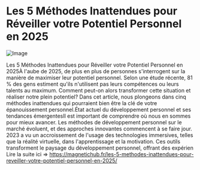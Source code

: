 # Les 5 Méthodes Inattendues pour Réveiller votre Potentiel Personnel en 2025

![Image](https://images.pexels.com/photos/140945/pexels-photo-140945.jpeg?auto=compress&cs=tinysrgb&h=650&w=940)

Les 5 Méthodes Inattendues pour Réveiller votre Potentiel Personnel en 2025À l'aube de 2025, de plus en plus de personnes s'interrogent sur la manière de maximiser leur potentiel personnel. Selon une étude récente, 81 % des gens estiment qu'ils n'utilisent pas leurs compétences ou leurs talents au maximum. Comment peut-on alors transformer cette situation et réaliser notre plein potentiel? Dans cet article, nous plongeons dans cinq méthodes inattendues qui pourraient bien être la clé de votre épanouissement personnel.État actuel du développement personnel et ses tendances émergentesIl est important de comprendre où nous en sommes pour mieux avancer. Les méthodes de développement personnel sur le marché évoluent, et des approches innovantes commencent à se faire jour. 2023 a vu un accroissement de l'usage des technologies immersives, telles que la réalité virtuelle, dans l'apprentissage et la motivation. Ces outils transforment le paysage du développement personnel, offrant des expérien Lire la suite ici => https://magnetichub.fr/les-5-methodes-inattendues-pour-reveiller-votre-potentiel-personnel-en-2025/
